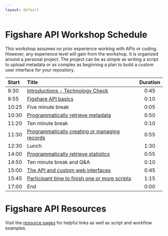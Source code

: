 ```yaml
---
layout: default
---
```


# Figshare API Workshop Schedule

This workshop assumes no prior experience working with APIs or coding. However, any experience level will gain from the workshop. It is organized around a personal project. The project can be as simple as writing a script to upload metadata or as complex as beginning a plan to build a custom user interface for your repository. 


| Start  |  Title                                                                         | Duration            |
| :---   |    :----                                                                       |              :---:  |
| 9:30   | [Introductions - Technology Check](./workshop/workshop-introduction.html)      | 0:45                |
| 9:55   | [Figshare API basics](./workshop/workshop-api-basics.html)                     | 0:10                |
| 10:25  | Five minute break                                                              | 0:05                |
| 10:30  | [Programmatically retrieve metadata](./workshop/workshop-retrieve.html)        | 0:50                |
| 11:20  | Ten minute break                                                               | 0:10                |
| 11:30  | [Programmatically creating or managing records](./workshop/workshop-create-manage.html) | 0:55       |
| 12:30  | Lunch                                                                          | 1:30                |
| 14:00  | [Programmatically retrieve statistics](./workshop/workshop-stats.html)         | 0:55                |
| 14:50  | Ten minute break and Q&A                                                       | 0:10                |
| 15:00  | [The API and custom web interfaces](./workshop/workshop-custom-interface.html) | 0:45                |
| 15:45  | [Participant time to finish one or more scripts](./workshop/workshop-free-code.html)    | 1:15       |
| 17:00  | End                                                                            | 0:00                |

# Figshare API Resources

Visit the [resource pages](./resources/resources.html) for helpful links as well as script and workflow examples.